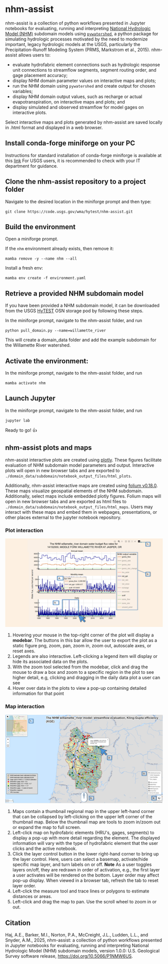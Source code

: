 # nhm-assist

nhm-assist is a collection of python workflows presented in Jupyter notebooks for evaluating, running and interpreting [National Hydrologic Model (NHM)](https://www.sciencebase.gov/catalog/item/626c0d67d34e76103cd2ce4a) subdomain models using [`pywatershed`](https://github.com/EC-USGS/pywatershed), a python package for simulating hydrologic processes motivated by the need to modernize important, legacy hydrologic models at the USGS, particularly the Precipitation-Runoff Modeling System (PRMS, Markstrom et al., 2015). nhm-assist allows users to:

- evaluate hydrofabric element connections such as hydrologic response unit connections to streamflow segments, segment routing order, and gage placement accuracy;
- display NHM domain parameter values on interactive maps and plots;
- run the NHM domain using `pywatershed` and create output for chosen variables;
- display NHM domain output values, such as recharge or actual evapotranspiration, on interactive maps and plots; and
- display simulated and observed streamflow for model gages on interactive plots.

Select interactive maps and plots generated by nhm-assist are saved locally in .html format and displayed in a web browser.

## Install conda-forge miniforge on your PC

Instructions for standard installation of conda-forge miniforge is available at this [link](https://github.com/conda-forge/miniforge)
For USGS users, it is recommended to check with your IT department for guidance.

## Clone the nhm-assist repository to a project folder

Navigate to the desired location in the miniforge prompt and then type:

`git clone https://code.usgs.gov/wma/hytest/nhm-assist.git`

## Build the environment

Open a miniforge prompt.

If the `nhm` environment already exists, then remove it:

`mamba remove -y --name nhm --all`

Install a fresh env:

`mamba env create -f environment.yaml`

## Retrieve a provided NHM subdomain model

If you have been provided a NHM subdomain model, it can be downloaded from the USGS [HyTEST](https://hytest-org.github.io/hytest/doc/About.html) OSN storage pod by following these steps.

In the miniforge prompt, navigate to the nhm-assist folder, and run

`python pull_domain.py --name=willamette_river`

This will create a domain_data folder and add the example subdomain for the Willamette River watershed.

## Activate the environment:

In the miniforge prompt, navigate to the nhm-assist folder, and run

`mamba activate nhm`

## Launch Jupyter

In the miniforge prompt, navigate to the nhm-assist folder, and run

`jupyter lab`

Ready to go! :+1:

## nhm-assist plots and maps

nhm-assist interactive plots are created using [plotly](https://plotly.com/python-api-reference/). These figures facilitate evaluation of NHM subdomain model parameters and output. Interactive plots will open in new browser tabs and are exported to `./domain_data/subdomain/notebook_output_files/html_plots`.

Additionally, nhm-assist interactive maps are created using [folium v0.18.0](https://python-visualization.github.io/folium/v0.18.0/index.html). These maps visualize geospatial elements of the NHM subdomain. Additionally, select maps include embedded plotly figures. Folium maps will open in new browser tabs and are exported as html files to `./domain_data/subdomain/notebook_output_files/html_maps`. Users may interact with these maps and embed them in webpages, presentations, or other places external to the jupyter notebook repository.

### Plot interaction

![plotly guide](./data_dependencies/images/plotly.png)

1. Hovering your mouse in the top-right corner of the plot will display a **modebar**. The buttons in this bar allow the user to export the plot as a static figure png, zoom, pan, zoom in, zoom out, autoscale axes, or reset axes.
1. Legends are also interactive. Left-clicking a legend item will display or hide its associated data on the plots.
1. With the zoom tool selected from the modebar, click and drag the mouse to draw a box and zoom to a specific region in the plot to see higher detail, e.g, clicking and dragging in the daily data plot a user can see
1. Hover over data in the plots to view a pop-up containing detailed information for that point

### Map interaction

![folium guide](./data_dependencies/images/folium.png)

1. Maps contain a thumbnail regional map in the upper left-hand corner that can be collapsed by left-clicking on the upper left corner of the thumbnail map. Below the thumbnail map are tools to zoom in/zoom out or expand the map to full screen.
1. Left-click map on hydrofabric elements (HRU's, gages, segments) to display a pop-up with more detail regarding the element. The displayed information will vary with the type of hydrofabric element that the user clicks and the active notebook.
1. Click the layer control button in the lower right-hand corner to bring up the layer control. Here, users can select a basemap, activate/hide specific map layer, and turn labels on or off. **Note** As a user toggles layers on/off, they are redrawn in order of activation, e.g., the first layer a user activates will be rendered on the bottom. Layer order may affect pop-up display. When viewed in a browser tab, refresh the tab to reset layer order.
1. Left-click the measure tool and trace lines or polygons to estimate distances or areas.
1. Left-click and drag the map to pan. Use the scroll wheel to zoom in or out.

## Citation

Haj, A.E., Barker, M.I., Norton, P.A., McCreight, J.L., Ludden, L.L., and Snyder, A.M., 2025, nhm-assist: a collection of python workflows presented in Jupyter notebooks for evaluating, running and interpreting National Hydrologic Model (NHM) subdomain models, version 1.0.0: U.S. Geological Survey software release, https://doi.org/10.5066/P1NMW6US.
